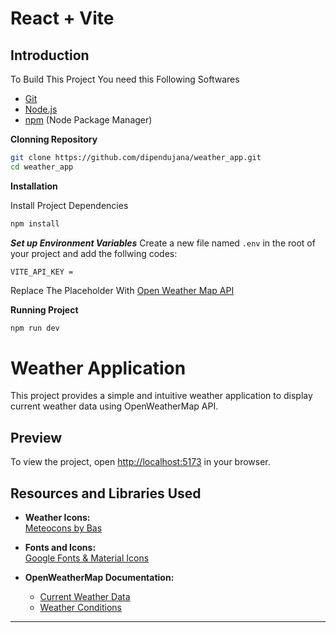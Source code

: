 # React + Vite

## Introduction

To Build This Project You need this Following Softwares

- [Git](https://git-scm.com/)
- [Node.js](https://nodejs.org/en)
- [npm](https://www.npmjs.com/) (Node Package Manager)

**Clonning Repository**
```bash
git clone https://github.com/dipendujana/weather_app.git
cd weather_app
```

**Installation**

Install Project Dependencies

```bash
npm install
```

***Set up Environment Variables***
Create a new file named `.env` in the root of your project and add the follwing codes:
```env
VITE_API_KEY = 
```
Replace The Placeholder With <a href="https://home.openweathermap.org/api_keys" target="_blank">Open Weather Map API</a>

**Running Project**

```bash
npm run dev
```

# Weather Application

This project provides a simple and intuitive weather application to display current weather data using OpenWeatherMap API.

## Preview
To view the project, open [http://localhost:5173](http://localhost:5173) in your browser.

## Resources and Libraries Used
- **Weather Icons:**  
  [Meteocons by Bas](https://bas.dev/work/meteocons)

- **Fonts and Icons:**  
  [Google Fonts & Material Icons](https://fonts.google.com/)

- **OpenWeatherMap Documentation:**  
  - [Current Weather Data](https://openweathermap.org/current)  
  - [Weather Conditions](https://openweathermap.org/weather-conditions)

---


